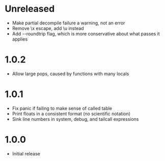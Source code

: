 # Unreleased

- Make partial decompile failure a warning, not an error
- Remove \x escape, add \u instead
- Add --roundtrip flag, which is more conservative about what passes it applies

# 1.0.2

- Allow large pops, caused by functions with many locals

# 1.0.1

- Fix panic if failing to make sense of called table
- Print floats in a consistent format (no scientific notation)
- Sink line numbers in system, debug, and tailcall expressions

# 1.0.0

- Initial release
